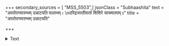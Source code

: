 +++
secondary_sources = [ "MSS_5503",]
jsonClass = "Subhaashita"
text = "अपरोपगमारम्भम् उन्नाटयति वल्लभम्।  \nदरिद्रजरतीवार्ता शिशिरे सायमातपम्॥"
title = "अपरोपगमारम्भम् उन्नाटयति"

+++

<details><summary>Text</summary>

अपरोपगमारम्भम् उन्नाटयति वल्लभम्।  
दरिद्रजरतीवार्ता शिशिरे सायमातपम्॥
</details>
